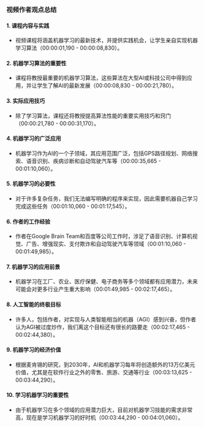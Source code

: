 ### 视频作者观点总结

#### 1. 课程内容与实践
- 视频课程将涵盖机器学习的最新技术，并提供实践机会，让学生亲自实现机器学习算法（00:00:01,190 - 00:00:08,830）。

#### 2. 机器学习算法的重要性
- 课程将教授最重要的机器学习算法，这些算法在大型AI或科技公司中得到应用，并让学生了解AI的最新发展（00:00:08,830 - 00:00:21,780）。

#### 3. 实际应用技巧
- 除了学习算法，课程还将教授提高算法性能的重要实用技巧和窍门（00:00:21,780 - 00:00:31,170）。

#### 4. 机器学习的广泛应用
- 机器学习作为AI的一个子领域，其应用范围广泛，包括GPS路径规划、网络搜索、语音识别、疾病诊断和自动驾驶汽车等（00:00:35,665 - 00:01:10,060）。

#### 5. 机器学习的必要性
- 对于许多复杂任务，我们无法编写明确的程序来实现，因此需要机器自己学习完成这些任务（00:01:10,060 - 00:01:17,545）。

#### 6. 作者的工作经验
- 作者在Google Brain Team和百度等公司工作时，涉足了语音识别、计算机视觉、广告、增强现实、支付欺诈和自动驾驶汽车等领域（00:01:10,060 - 00:01:49,985）。

#### 7. 机器学习的应用前景
- 机器学习在工厂、农业、医疗保健、电子商务等多个领域都有应用潜力，未来可能会对更多行业产生重大影响（00:01:49,985 - 00:02:17,465）。

#### 8. 人工智能的终极目标
- 许多人，包括作者，对实现与人类智能相当的机器（AGI）感到兴奋，但作者认为AGI被过度炒作，我们离这个目标还有很长的路要走（00:02:17,465 - 00:02:44,380）。

#### 9. 机器学习的经济价值
- 根据麦肯锡的研究，到2030年，AI和机器学习每年将创造额外的13万亿美元价值，尤其是在软件行业之外的零售、旅游、交通等行业（00:03:13,625 - 00:03:44,290）。

#### 10. 学习机器学习的重要性
- 由于机器学习在多个领域的应用潜力巨大，目前对机器学习技能的需求非常高，现在是学习机器学习的好时机（00:03:44,290 - 00:04:01,060）。